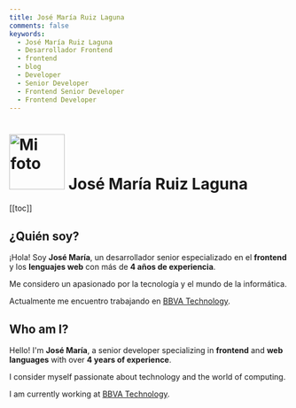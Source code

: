 ```yaml
---
title: José María Ruiz Laguna
comments: false
keywords:
  - José María Ruiz Laguna
  - Desarrollador Frontend
  - frontend
  - blog
  - Developer
  - Senior Developer
  - Frontend Senior Developer
  - Frontend Developer
---
```


# <img src="/photo.png" alt="Mi foto" class="personal-photo" style="width: 100px"> José María Ruiz Laguna

[[toc]]

## ¿Quién soy?

¡Hola! Soy **José María**, un desarrollador senior especializado en el **frontend** y los **lenguajes web** con más de **4 años de experiencia**.

Me considero un apasionado por la tecnología y el mundo de la informática. 

Actualmente me encuentro trabajando en [BBVA Technology](https://www.bbvatechnology.com/).

## Who am I?

Hello! I'm **José María**, a senior developer specializing in **frontend** and **web languages** with over **4 years of experience**.

 I consider myself passionate about technology and the world of computing.

I am currently working at [BBVA Technology](https://www.bbvatechnology.com/).
